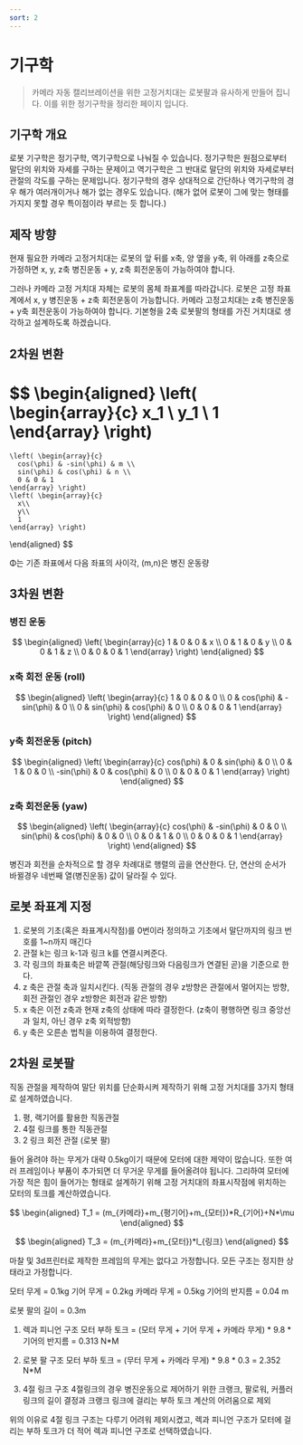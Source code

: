 ```yaml
---
sort: 2
---
```


#  기구학 

> 카메라 자동 캘리브레이션을 위한 고정거치대는 로봇팔과 유사하게 만들어 집니다. 이를 위한 정기구학을 정리한 페이지 입니다. 

## 기구학 개요 
로봇 기구학은 정기구학, 역기구학으로 나눠질 수 있습니다. 정기구학은 원점으로부터 말단의 위치와 자세를 구하는 문제이고 역기구학은 그 반대로 말단의 위치와 자세로부터 관절의 각도를 구하는 문제입니다. 정기구학의 경우 상대적으로 간단하나 역기구학의 경우 해가 여러개이거나 해가 없는 경우도 있습니다. (해가 없어 로봇이 그에 맞는 형태를 가지지 못할 경우 특이점이라 부르는 듯 합니다.)

## 제작 방향
 현재 필요한 카메라 고정거치대는 로봇의 앞 뒤를 x축, 양 옆을 y축, 위 아래를 z축으로 가정하면 x, y, z축 병진운동 + y, z축 회전운동이 가능하여야 합니다. 

그러나 카메라 고정 거치대 자체는 로봇의 몸체 좌표계를 따라갑니다. 로봇은 고정 좌표계에서 x, y 병진운동 + z축 회전운동이 가능합니다. 카메라 고정고치대는 z축 병진운동 + y축 회전운동이 가능하여야 합니다. 기본형을 2축 로봇팔의 형태를 가진 거치대로 생각하고 설계하도록 하겠습니다.

## 2차원 변환 

$$
\begin{aligned}
  \left( \begin{array}{c}
      x_1 \\
      y_1 \\
      1
    \end{array} \right)
   =
    \left( \begin{array}{c}
      cos(\phi) & -sin(\phi) & m \\
      sin(\phi) & cos(\phi) & n \\
      0 & 0 & 1 
    \end{array} \right)
    \left( \begin{array}{c}
      x\\
      y\\
      1
    \end{array} \right)
\end{aligned}
$$

Φ는 기존 좌표에서 다음 좌표의 사이각, (m,n)은 병진 운동량

## 3차원 변환

### 병진 운동

$$
\begin{aligned}
    \left( \begin{array}{c}
      1 & 0 & 0 & x \\
      0 & 1 & 0 & y \\
      0 & 0 & 1 & z \\
      0 & 0 & 0 & 1
    \end{array} \right)
\end{aligned}
$$

### x축 회전 운동 (roll) 

$$
\begin{aligned}
    \left( \begin{array}{c}
      1 & 0 & 0 & 0 \\
      0 & cos(\phi) & -sin(\phi) & 0 \\
      0 & sin(\phi) & cos(\phi) & 0 \\
      0 & 0 & 0 & 1
    \end{array} \right)
\end{aligned}
$$

### y축 회전운동 (pitch)

$$
\begin{aligned}
    \left( \begin{array}{c}
      cos(\phi) & 0 & sin(\phi) & 0 \\
      0 & 1 & 0 & 0 \\
      -sin(\phi) & 0 & cos(\phi) & 0 \\
      0 & 0 & 0 & 1
    \end{array} \right)
\end{aligned}
$$

### z축 회전운동 (yaw)

$$
\begin{aligned}
    \left( \begin{array}{c}
      cos(\phi) & -sin(\phi) & 0 & 0 \\
      sin(\phi) & cos(\phi) & 0 & 0 \\
      0 & 0 & 1 & 0 \\
      0 & 0 & 0 & 1
    \end{array} \right)
\end{aligned}
$$

병진과 회전을 순차적으로 할 경우 차례대로 행렬의 곱을 연산한다. 단, 연산의 순서가 바뀔경우 네번째 열(병진운동) 값이 달라질 수 있다.

## 로봇 좌표계 지정

1. 로봇의 기초(혹은 좌표계시작점)를 0번이라 정의하고 기초에서 말단까지의 링크 번호를 1~n까지 매긴다
2. 관절 k는 링크 k-1과 링크 k를 연결시켜준다.
3. 각 링크의 좌표축은 바깥쪽 관절(해당링크와 다음링크가 연결된 곧)을 기준으로 한다.
4. z 축은 관절 축과 일치시킨다. (직동 관절의 경우 z방향은 관절에서 멀어지는 방향, 회전 관절인 경우 z방향은 회전과 같은 방향)
5. x 축은 이전 z축과 현재 z축의 상태에 따라 결정한다. (z축이 평행하면 링크 중앙선과 일치, 아닌 경우 z축 외적방향)
6. y 축은 오른손 법칙을 이용하여 결정한다.

## 2차원 로봇팔 

 직동 관절을 제작하여 말단 위치를 단순화시켜 제작하기 위해 고정 거치대를 3가지 형태로 설계하였습니다.

1. 평, 랙기어를 활용한 직동관절
2. 4절 링크를 통한 직동관절
3. 2 링크 회전 관절 (로봇 팔)

들어 올려야 하는 무게가 대략 0.5kg이기 때문에 모터에 대한 제약이 많습니다. 또한 여러 프레임이나 부품이 추가되면 더 무거운 무게를 들어올려야 됩니다. 그리하여 모터에 가장 적은 힘이 들어가는 형태로 설계하기 위해 고정 거치대의 좌표시작점에 위치하는 모터의 토크를 계산하였습니다.

$$
\begin{aligned}
  T_1 =  (m_{카메라}+m_{평기어}+m_{모터})*R_{기어}+N*\mu 
\end{aligned}
$$

$$
\begin{aligned}
  T_3 =  (m_{카메라}+m_{모터})*l_{링크} 
\end{aligned}
$$

마찰 및 3d프린터로 제작한 프레임의 무게는 없다고 가정합니다.
모든 구조는 정지한 상태라고 가정합니다.
  
모터 무게 = 0.1kg
기어 무게 = 0.2kg
카메라 무게 = 0.5kg
기어의 반지름 = 0.04 m

로봇 팔의 길이 = 0.3m

1. 렉과 피니언 구조
모터 부하 토크 = (모터 무게 + 기어 무게 + 카메라 무게) * 9.8 * 기어의 반지름 = 0.313 N*M 

2. 로봇 팔 구조
모터 부하 토크 = (무터 무게 + 카메라 무게) * 9.8 * 0.3 = 2.352 N*M 

3. 4절 링크 구조
4절링크의 경우 병진운동으로 제어하기 위한 크랭크, 팔로워, 커플러 링크의 길이 결정과 크랭크 링크에 걸리는 부하 토크 계산의 어려움으로 제외

 
위의 이유로 4절 링크 구조는 다루기 어려워 제외시켰고, 렉과 피니언 구조가 모터에 걸리는 부하 토크가 더 적어 렉과 피니언 구조로 선택하였습니다. 



